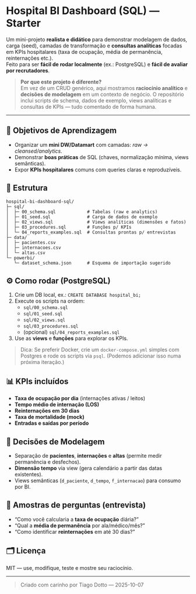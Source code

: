 # Hospital BI Dashboard (SQL) — Starter

Um mini-projeto **realista e didático** para demonstrar modelagem de dados, carga (seed), camadas de transformação e **consultas analíticas** focadas em KPIs hospitalares (taxa de ocupação, média de permanência, reinternações etc.).  
Feito para ser **fácil de rodar localmente** (ex.: PostgreSQL) e **fácil de avaliar por recrutadores**.

> **Por que este projeto é diferente?**  
> Em vez de um CRUD genérico, aqui mostramos **raciocínio analítico** e **decisões de modelagem** em um contexto de negócio. O repositório inclui scripts de schema, dados de exemplo, views analíticas e consultas de KPIs — tudo comentado de forma humana.

---

## 🎯 Objetivos de Aprendizagem
- Organizar um **mini DW/Datamart** com camadas: *raw → cleansed/analytics*.
- Demonstrar **boas práticas** de SQL (chaves, normalização mínima, views semânticas).
- Expor **KPIs hospitalares** comuns com queries claras e reproduzíveis.

## 🧱 Estrutura
```
hospital-bi-dashboard-sql/
├─ sql/
│  ├─ 00_schema.sql            # Tabelas (raw e analytics)
│  ├─ 01_seed.sql              # Carga de dados de exemplo
│  ├─ 02_views.sql             # Views analíticas (dimensões e fatos)
│  ├─ 03_procedures.sql        # Funções p/ KPIs
│  └─ 04_reports_examples.sql  # Consultas prontas p/ entrevistas
├─ data/
│  ├─ pacientes.csv
│  ├─ internacoes.csv
│  └─ altas.csv
└─ powerbi/
   └─ dataset_schema.json      # Esquema de importação sugerido
```

## ⚙️ Como rodar (PostgreSQL)
1. Crie um DB local, ex.: `CREATE DATABASE hospital_bi;`
2. Execute os scripts na ordem:
   - `sql/00_schema.sql`
   - `sql/01_seed.sql`
   - `sql/02_views.sql`
   - `sql/03_procedures.sql`
   - (opcional) `sql/04_reports_examples.sql`
3. Use as **views** e **funções** para explorar os KPIs.

> Dica: Se preferir Docker, crie um `docker-compose.yml` simples com Postgres e rode os scripts via `psql`. (Podemos adicionar isso numa próxima iteração.)

## 📊 KPIs incluídos
- **Taxa de ocupação por dia** (internações ativas / leitos)
- **Tempo médio de internação (LOS)**
- **Reinternações em 30 dias**
- **Taxa de mortalidade (mock)**
- **Entradas e saídas por período**

## 🧠 Decisões de Modelagem
- Separação de **pacientes**, **internações** e **altas** (permite medir permanência e desfechos).
- **Dimensão tempo** via view (gera calendário a partir das datas existentes).
- Views semânticas (`d_paciente`, `d_tempo`, `f_internacao`) para consumo por BI.

## 🧪 Amostras de perguntas (entrevista)
- “Como você calcularia a **taxa de ocupação** diária?”  
- “Qual a **média de permanência** por ala/médico/mês?”  
- “Como identificar **reinternações** em até 30 dias?”  

## 🗂️ Licença
MIT — use, modifique, teste e mostre seu raciocínio.

---

> Criado com carinho por Tiago Dotto — 2025-10-07
